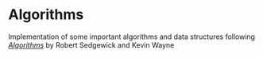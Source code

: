 # Algorithms

Implementation of some important algorithms and data structures following [*Algorithms*](https://algs4.cs.princeton.edu/home/) by Robert Sedgewick and Kevin Wayne

